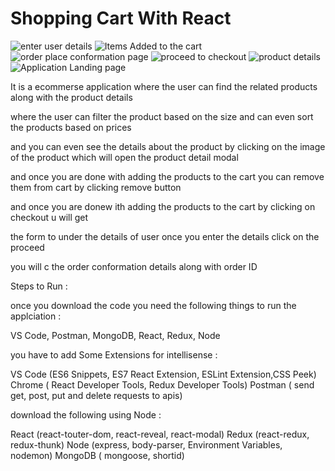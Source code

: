 # Shopping Cart With React


![enter user details](https://user-images.githubusercontent.com/94166696/141742345-aad1cb21-950d-4988-8f9f-e216a2244ab9.png)
![Items Added to the cart](https://user-images.githubusercontent.com/94166696/141742352-ea7f8335-89a4-4f90-a81c-62b500404d0d.png)
![order place conformation page](https://user-images.githubusercontent.com/94166696/141742354-5e903ec9-a958-4eb2-9b51-ea8132821c33.png)
![proceed to checkout](https://user-images.githubusercontent.com/94166696/141742358-32718a88-f53f-4ec9-ab62-9f6d3eed4da1.png)
![product details](https://user-images.githubusercontent.com/94166696/141742362-d29e4445-161d-47f9-9f26-2b8657c845b1.png)
![Application Landing  page](https://user-images.githubusercontent.com/94166696/141742366-e0393584-757d-493f-b227-61bf56b24d2b.png)
















It is a ecommerse application where the user can find the related products along with the product details 

where the user can filter the product based on the size and can even sort the products based on prices

and you can even see the details about the product by clicking on the image of the product which will open the product detail modal 

and once you are done with adding the products to the cart you can remove them from cart by clicking remove button

and once you are donew ith adding the products to the cart by clicking on checkout u will get 

the form to under the details of user once you enter the details click on the proceed 

you will c the order conformation details along with order ID



Steps to Run :

once you download the code you need the following things to run the applciation :

VS Code,
Postman,
MongoDB,
React,
Redux,
Node


you have to add Some Extensions for intellisense :

VS Code (ES6 Snippets, ES7 React Extension, ESLint Extension,CSS Peek)
Chrome ( React Developer Tools, Redux Developer Tools)
Postman ( send get, post, put and delete requests to apis)


download the following using Node : 

React (react-touter-dom, react-reveal, react-modal)
Redux (react-redux, redux-thunk)
Node (express, body-parser, Environment Variables, nodemon)
MongoDB ( mongoose, shortid)
